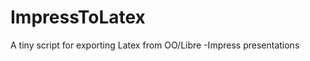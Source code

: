 ImpressToLatex
==============

A tiny script for exporting Latex from OO/Libre -Impress presentations